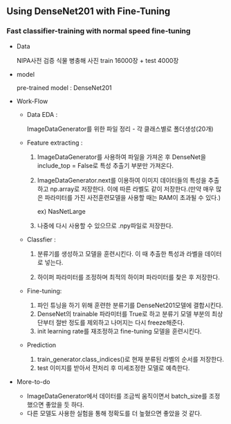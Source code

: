 ## Using DenseNet201 with Fine-Tuning

### Fast classifier-training with normal speed fine-tuning

- Data

  NIPA사전 검증 식물 병충해 사진 train 16000장  + test 4000장

- model

  pre-trained model : DenseNet201

- Work-Flow

  - Data EDA : 

    ImageDataGenerator를 위한 파일 정리 - 각 클래스별로 폴더생성(20개)

  - Feature extracting : 

    1. ImageDataGenerator를 사용하여 파일을 가져온 후 DenseNet을 include_top = False로 특성 추출기 부분만 가져온다. 

    2. ImageDataGenerator.next를 이용하여 이미지 데이터들의 특성을 추출하고 np.array로 저장한다.  이에 따른 라벨도 같이 저장한다.(만약 매우 많은 파라미터를 가진 사전훈련모델을 사용할 때는 RAM이 초과될 수 있다.)

         ex) NasNetLarge

    3. 나중에 다시 사용할 수 있으므로 .npy파일로 저장한다.

  - Classfier : 

    1. 분류기를 생성하고 모델을 훈련시킨다. 이 때 추출한 특성과 라벨을 데이터로 넣는다.

    2. 하이퍼 파라미터를 조정하며 최적의 하이퍼 파라미터를 찾은 후 저장한다.

  - Fine-tuning:

    1. 파인 튜닝을 하기 위해 훈련한 분류기를 DenseNet201모델에 결합시킨다.
    2. DenseNet의 trainable 파라미터를 True로 하고 분류기 모델 부분의 최상단부터 절반 정도를 제외하고 나머지는 다시 freeze해준다.
    3. init learning rate를 재조정하고 fine-tuning 모델을 훈련시킨다.

  - Prediction

    1. train_generator.class_indices()로 현재 분류된 라벨의 순서를 저장한다.
    2. test 이미지를 받아서 전처리 후 미세조정한 모델로 예측한다.

- More-to-do

  - ImageDataGenerator에서 데이터를 조금씩 움직이면서 batch_size를 조정했으면 좋았을 듯 하다.
  - 다른 모델도 사용한 실험을 통해 정확도를 더 높혔으면 좋았을 것 같다.




